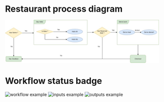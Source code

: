# Restaurant process diagram
![image](./diagram/restaurent-flow.jpg)

# Workflow status badge
![workflow example](https://github.com/hai683477/github-action/actions/workflows/1-workflow.yml/badge.svg)
![inputs example](https://github.com/hai683477/github-action/actions/workflows/4-inputs.yml/badge.svg)
![outputs example](https://github.com/hai683477/github-action/actions/workflows/5-outputs.yml/badge.svg)

